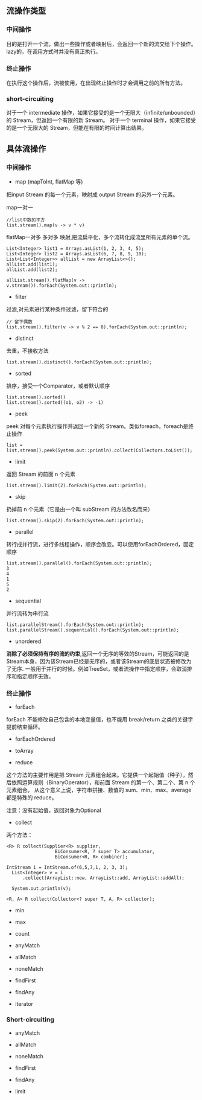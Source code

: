 ## 流操作类型

### 中间操作

目的是打开一个流，做出一些操作或者映射后，会返回一个新的流交给下个操作。lazy的，在调用方式时并没有真正执行。

### 终止操作

在执行这个操作后，流被使用，在出现终止操作时才会调用之前的所有方法。

### short-circuiting

对于一个 intermediate 操作，如果它接受的是一个无限大（infinite/unbounded）的 Stream，但返回一个有限的新 Stream。
对于一个 terminal 操作，如果它接受的是一个无限大的 Stream，但能在有限的时间计算出结果。

## 具体流操作 

### 中间操作

- map (mapToInt, flatMap 等)

把input Stream 的每一个元素，映射成 output Stream 的另外一个元素。

map一对一

```
//list中数的平方
list.stream().map(v -> v * v) 
```

flatMap一对多 多对多 映射,把流扁平化，多个流转化成流里所有元素的单个流。

```
List<Integer> list1 = Arrays.asList(1, 2, 3, 4, 5);
List<Integer> list2 = Arrays.asList(6, 7, 8, 9, 10);
List<List<Integer>> allList = new ArrayList<>();
allList.add(list1);
allList.add(list2);
        
allList.stream().flatMap(v -> v.stream()).forEach(System.out::println);        
```

- filter 

过滤,对元素进行某种条件过滤，留下符合的

```
// 留下偶数
list.stream().filter(v -> v % 2 == 0).forEach(System.out::println);
```

- distinct 

去重，不接收方法
```
list.stream().distinct().forEach(System.out::println);
```
- sorted

排序，接受一个Comparator，或者默认顺序

```
list.stream().sorted()
list.stream().sorted((o1, o2) -> -1)
```

- peek

peek 对每个元素执行操作并返回一个新的 Stream。类似foreach，foreach是终止操作

```
list = list.stream().peek(System.out::println).collect(Collectors.toList());
```

- limit

返回 Stream 的前面 n 个元素

```
list.stream().limit(2).forEach(System.out::println);
```

- skip

扔掉前 n 个元素（它是由一个叫 subStream 的方法改名而来）

```
list.stream().skip(2).forEach(System.out::println);
```
- parallel

转行成并行流，进行多线程操作，顺序会改变。可以使用forEachOrdered，固定顺序
```
list.stream().parallel().forEach(System.out::println);
3
4
1
5
2
```

- sequential

并行流转为串行流
```
list.parallelStream().forEach(System.out::println);
list.parallelStream().sequential().forEach(System.out::println);
```

- unordered

**消除了必须保持有序的流的约束**,返回一个无序的等效的Stream，可能返回的是Stream本身，因为该Stream已经是无序的，或者该Stream的底层状态被修改为了无序.
一般用于并行的时候。例如TreeSet，或者流操作中指定顺序，会取消排序和指定顺序无效。

### 终止操作

- forEach

forEach 不能修改自己包含的本地变量值，也不能用 break/return 之类的关键字提前结束循环。

- forEachOrdered

- toArray

- reduce

这个方法的主要作用是把 Stream 元素组合起来。它提供一个起始值（种子），然后依照运算规则（BinaryOperator），和前面 Stream 的第一个、第二个、第 n 个元素组合。
从这个意义上说，字符串拼接、数值的 sum、min、max、average 都是特殊的 reduce。

注意：没有起始值，返回对象为Optional

- collect

两个方法：

```
<R> R collect(Supplier<R> supplier,
                  BiConsumer<R, ? super T> accumulator,
                  BiConsumer<R, R> combiner);
                  
IntStream i = IntStream.of(6,5,7,1, 2, 3, 3);
  List<Integer> v = i
      .collect(ArrayList::new, ArrayList::add, ArrayList::addAll);
  
  System.out.println(v);

<R, A> R collect(Collector<? super T, A, R> collector);
```

- min

- max

- count

- anyMatch

- allMatch

- noneMatch

- findFirst

- findAny

- iterator

### Short-circuiting

- anyMatch

- allMatch 

- noneMatch

- findFirst 

- findAny 

- limit
